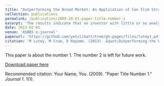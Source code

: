 ```yaml
---
title: "Outperforming the Broad Market: An Application of Can Slim Strategy"
collection: publications
permalink: /publication/2009-10-01-paper-title-number-1
excerpt: 'The results indicate that an investor with little or no analytical capabilities can outperform a buy and hold strategy on the S&P 500 index. The simplified strategy outperformed the S&P 500 Index by .82% per month for the period 2001 through 2012'
date: 2013-02-01
venue: 'ASBBS e-journal'
paperurl: 'https://github.com/yetul/matt/tree/gh-pages/files/lutey1.pdf'
citation: 'M Lutey, M Crum, D Rayome. (2013). &quot;Outperforming the Broad Market: An Application of Can Slim Strategy&quot; <i>ASBBS e-journal</i>.9(1),90'
---
```

This paper is about the number 1. The number 2 is left for future work.

[Download paper here](/files/lutey1.pdf)

Recommended citation: Your Name, You. (2009). "Paper Title Number 1." <i>Journal 1</i>. 1(1).
